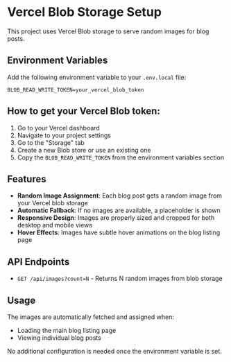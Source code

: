 # Vercel Blob Storage Setup

This project uses Vercel Blob storage to serve random images for blog posts.

## Environment Variables

Add the following environment variable to your `.env.local` file:

```env
BLOB_READ_WRITE_TOKEN=your_vercel_blob_token
```

## How to get your Vercel Blob token:

1. Go to your Vercel dashboard
2. Navigate to your project settings
3. Go to the "Storage" tab
4. Create a new Blob store or use an existing one
5. Copy the `BLOB_READ_WRITE_TOKEN` from the environment variables section

## Features

- **Random Image Assignment**: Each blog post gets a random image from your Vercel blob storage
- **Automatic Fallback**: If no images are available, a placeholder is shown
- **Responsive Design**: Images are properly sized and cropped for both desktop and mobile views
- **Hover Effects**: Images have subtle hover animations on the blog listing page

## API Endpoints

- `GET /api/images?count=N` - Returns N random images from blob storage

## Usage

The images are automatically fetched and assigned when:
- Loading the main blog listing page
- Viewing individual blog posts

No additional configuration is needed once the environment variable is set.
